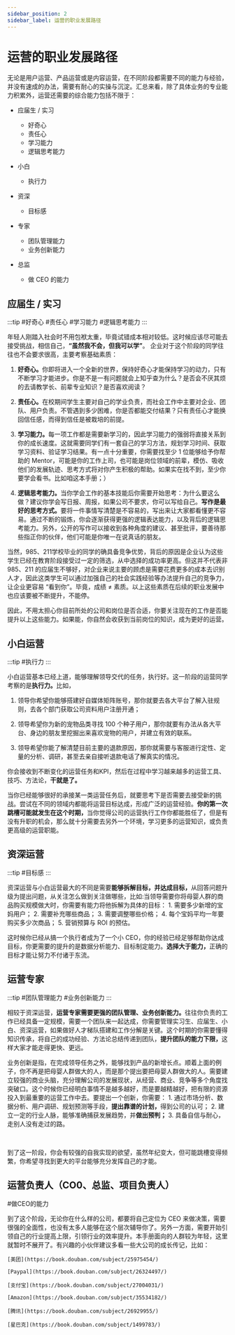 ```yaml
---
sidebar_position: 2
sidebar_label: 运营的职业发展路径
---
```


# 运营的职业发展路径

无论是用户运营、产品运营或是内容运营，在不同阶段都需要不同的能力与经验，并没有速成的办法，需要有耐心的实操与沉淀。汇总来看，除了具体业务的专业能力积累外，运营还需要的综合能力包括不限于：

* 应届生 / 实习
  * 好奇心
  * 责任心
  * 学习能力
  * 逻辑思考能力

* 小白
  * 执行力

* 资深
  * 目标感

* 专家
  * 团队管理能力
  * 业务创新能力

* 总监
  * 做 CEO 的能力



## 应届生 / 实习

:::tip
\#好奇心 #责任心 #学习能力 #逻辑思考能力
:::

年轻人刚踏入社会时不用包袱太重，毕竟试错成本相对较低。这时候应该尽可能去接受挑战，相信自己，**“虽然我不会，但我可以学”**。 企业对于这个阶段的同学往往也不会要求很高，主要考察基础素质：

1. **好奇心。**&#x4F60;即将进入一个全新的世界，保持好奇心才能保持学习的动力，只有不断学习才能进步。你是不是一有问题就会上知乎查为什么？是否会不厌其烦的去请教学长、前辈专业知识？是否喜欢阅读？

2. **责任心。**&#x5728;校期间学生主要对自己的学业负责，而社会工作中主要对企业、团队、用户负责。不管遇到多少困难，你是否都能交付结果？只有责任心才能换回信任感，而得到信任是被栽培的前提。

3. **学习能力。**&#x6BCF;一项工作都是需要新学习的，因此学习能力的强弱将直接关系到你的成长速度。这就需要同学们有一套自己的学习方法，规划学习时间、获取学习资料、验证学习结果。有一点十分重要，你需要找至少 1 位能够给予你帮助的 Mentor，可能是你的工作上司，也可能是岗位领域的前辈，模仿、吸收他们的发展轨迹、思考方式将对你产生积极的帮助。如果实在找不到，至少你要学会看书。比如咱这本手册；）

4. **逻辑思考能力。**&#x5F53;你学会工作的基本技能后你需要开始思考：为什么要这么做？建议你学会写日报、周报，如果公司不要求，你可以写给自己。**写作是最好的思考方式。**&#x8981;将一件事情写清楚是不容易的，写出来让大家都看懂更不容易。通过不断的锻炼，你会逐渐获得更强的逻辑表达能力，以及背后的逻辑思考能力。另外，公开的写作可以接收到各种角度的建议、甚至批评，要善待那些指正你的伙伴，他们可能是你唯一在说真话的朋友。



当然，985、211学校毕业的同学的确具备竞争优势，背后的原因是企业认为这些学生已经在教育阶段接受过一定的筛选，从中选择的成功率更高。但这并不代表非 985、211 的应届生不够好，对企业来说主要的顾虑是需要花费更多的成本去识别人才，因此这类学生可以通过加强自己的社会实践经验等办法提升自己的竞争力，让企业更容易 “看到你”。毕竟，成绩 ≠ 素质。以上这些素质在后续的职业发展中也应该要被不断提升，不能停。



因此，不用太担心你目前所处的公司和岗位是否合适，你要关注现在的工作是否能提升以上这些能力。如果能，你自然会收获到当前岗位的知识，成为更好的运营。

## 小白运营

:::tip
\#执行力
:::

小白运营基本已经上道，能够理解领导交代的任务，执行好。这一阶段的运营同学考察的是**执行力。**&#x6BD4;如，

1. 领导你希望你能够搭建好自媒体矩阵账号，那你就要去各大平台了解入驻规则，去各个部门获取公司资料用户注册开通；

2. 领导希望你为新的宠物品类寻找 100 个种子用户，那你就要有办法从各大平台、身边的朋友里挖掘出来喜欢宠物的用户，并建立有效的联系。

3. 领导希望你能了解清楚目前主要的退款原因，那你就需要与客服进行定性、定量的分析、调研，甚至去亲自接听退款电话了解真实的情况。

你会接收到不断变化的运营任务和KPI，然后在过程中学习越来越多的运营工具、技巧、方法论，**干就是了。**



当你已经能够很好的承接某一类运营任务后，就要思考下是否需要去接受新的挑战。尝试在不同的领域内都能将运营目标达成，形成广泛的运营经验。**你的第一次跳槽可能就发生在这个时期，**&#x5F53;你觉得公司的运营执行工作你都能胜任了，但是有没有升职的机会，那么就十分需要去另外一个环境，学习更多的运营知识，或负责更高级的运营职能。

## 资深运营

:::tip
\#目标感
:::

资深运营与小白运营最大的不同是需要**能够拆解目标，并达成目标，**&#x4ECE;回答问题升级为提出问题，从关注怎么做到关注做哪些，比如:当领导需要你将母婴人群的商品购买规模做大时，你需要有能力将他拆解为具体的目标：
    1. 需要多少新增的宝妈用户；
    2. 需要补充哪些商品；
    3. 需要调整哪些价格；
    4. 每个宝妈平均一年要购买多少次商品；
    5. 营销预算与 ROI 的预估。


这时候你已经从搞一个执行者成为了一个小 CEO，你的经验已经足够帮助你达成目标，你更需要的提升的是数据分析能力、目标制定能力。**选择大于能力，**&#x6B63;确的目标才能让努力不付诸于东流。

## 运营专家

:::tip
\#团队管理能力 #业务创新能力
:::

相较于资深运营，**运营专家需要更强的团队管理、业务创新能力。**&#x5F80;往你负责的工作已经具备一定规模，需要一个团队来一起达成，你需要管理实习生、应届生、小白、资深运营，如果做好人才梯队搭建和工作分解是关键。这个时期的你需要懂得知识传承，将自己的成功经验、方法论总结传递到团队，**提升团队的能力下限，**&#x8FD9;样大家才能走得更快、更远。



业务创新是指，在完成领导任务之外，能够找到产品的新增长点。顺着上面的例子，你不再是把母婴人群做大的人，而是那个提出要把母婴人群做大的人。需要建立较强的商业头脑，充分理解公司的发展现状，从经营、商业、竞争等多个角度找突破口。这个时候你已经明白事情不是越多越好，而是要越精越好，把有限的资源投入到最重要的运营工作中去。要提出一个创新，你需要：
    1. 通过市场分析、数据分析、用户调研、规划预测等手段，**提出靠谱的计划，**&#x5F97;到公司的认可；
    2. 建立一定的行业人脉，能够准确捕获发展趋势，并**做出预判；**
    3. 具备自信与耐心，走别人没有走过的路。

<br/>

到了这一阶段，你会有较强的自我实现的欲望，虽然年纪变大，但可能跳槽变得频繁，你希望寻找到更大的平台能够充分发挥自己的才能。

## 运营负责人（CO0、总监、项目负责人）

\#做CEO的能力

到了这个阶段，无论你在什么样的公司，都要将自己定位为 CEO 来做决策，需要很强的全面性，也没有太多人能够在这个层次辅导你了。另外一方面，需要开始引领自己的行业提高上限，引领行业的效率提升。本手册面向的人群较为年轻，这里就暂时不展开了。有兴趣的小伙伴建议多看一些大公司的成长传记，比如：

    [美团](https://book.douban.com/subject/25975454/)

    [Paypal](https://book.douban.com/subject/26324497/)

    [支付宝](https://book.douban.com/subject/27004031/)

    [Amazon](https://book.douban.com/subject/35534182/)     

    [腾讯](https://book.douban.com/subject/26929955/)

    [星巴克](https://book.douban.com/subject/1499783/)

